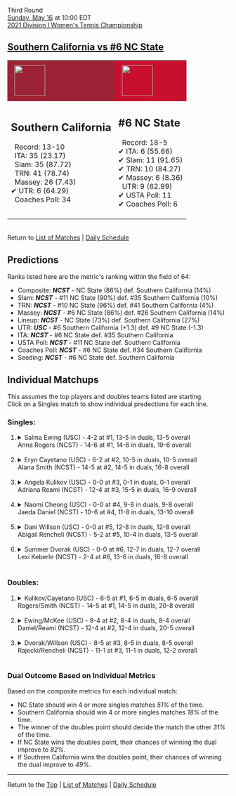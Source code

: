 Third Round[](#top)<a name="top"></a>  
[Sunday, May 16](../../schedule/05-16.md) at 10:00 EDT  
[2021 Division I Women's Tennis Championship](../index.md)  
## [Southern California vs #6 NC State](https://www.ncaa.com/game/5833700)  

<table><tr style="background-color: #d9d9d9 !important"><td style="background-color: #9D2235 !important"><img src="https://www.ncaa.com/sites/default/files/images/logos/schools/s/southern-california.70.png" width="70" height="70" style="padding: 8px;" /></td><td style="background-color: #C8102E !important"><img src="https://www.ncaa.com/sites/default/files/images/logos/schools/n/north-carolina-st.70.png" width="70" height="70" style="padding: 8px;" /></td></tr><tr>
<td>  

<h2>Southern California</h2>  
&nbsp; Record: 13-10<br>  
&nbsp; ITA: 35 (23.17)<br>  
&nbsp; Slam: 35 (87.72)<br>  
&nbsp; TRN: 41 (78.74)<br>  
&nbsp; Massey: 26 (7.43)<br>  
&#10004; UTR: 6 (64.29)<br>  
&nbsp; Coaches Poll: 34<br>  
<br>  

</td>
<td>  

<h2>#6 NC State</h2>  
&nbsp; Record: 18-5<br>  
&#10004; ITA: 6 (55.66)<br>  
&#10004; Slam: 11 (91.65)<br>  
&#10004; TRN: 10 (84.27)<br>  
&#10004; Massey: 6 (8.36)<br>  
&nbsp; UTR: 9 (62.99)<br>  
&#10004; USTA Poll: 11<br>  
&#10004; Coaches Poll: 6<br>  
<br>  

</td>
</tr></table>  


<br>Return to [List of Matches](../index.md) &#124; [Daily Schedule](../../schedule/05-16.md)

## Predictions  

Ranks listed here are the metric's ranking within the field of 64:  
- Composite: ***NCST*** - NC State (86%) def. Southern California (14%)  
- Slam: ***NCST*** - #11 NC State (90%) def. #35 Southern California (10%)  
- TRN: ***NCST*** - #10 NC State (96%) def. #41 Southern California (4%)  
- Massey: ***NCST*** - #6 NC State (86%) def. #26 Southern California (14%)  
- Lineup: ***NCST*** - NC State (73%) def. Southern California (27%)  
- UTR: ***USC*** - #6 Southern California (+1.3) def. #9 NC State (-1.3)  
- ITA: ***NCST*** - #6 NC State def. #35 Southern California  
- USTA Poll: ***NCST*** - #11 NC State def. Southern California  
- Coaches Poll: ***NCST*** - #6 NC State def. #34 Southern California  
- Seeding: ***NCST*** - #6 NC State def. Southern California  

## Individual Matchups  
This assumes the top players and doubles teams listed are starting.  
Click on a Singles match to show individual predections for each line.  

### Singles:  

<ol>
<li><details>
<summary markdown="span">Salma Ewing (USC) - 4-2 at #1, 13-5 in duals, 13-5 overall<br>Anna Rogers (NCST) - 14-6 at #1, 14-6 in duals, 19-6 overall</summary>
<h4>Predictions</h4><ul>
<li>Composite: <b><i>NCST</i></b> - Rogers (79%) def. Ewing (21%)</li>  
<li>Slam: <b><i>NCST</i></b> - Rogers (86%) def. Ewing (14%)</li>  
<li>TRN: <b><i>NCST</i></b> - Rogers (74%) def. Ewing (26%)</li>  
<li>Massey: <b><i>NCST</i></b> - Rogers (83%) def. Ewing (17%)</li>  
<li>UTR: <b><i>NCST</i></b> - Rogers (71%) def. Ewing (29%)</li>  
<li>ITA: <b><i>NCST</i></b> - Rogers (48.19) def. Ewing (14.56)</li>  
</ul>
</details>&nbsp;</li>
<li><details>
<summary markdown="span">Eryn Cayetano (USC) - 6-2 at #2, 10-5 in duals, 10-5 overall<br>Alana Smith (NCST) - 14-5 at #2, 14-5 in duals, 16-8 overall</summary>
<h4>Predictions</h4><ul>
<li>Composite: <b><i>USC</i></b> - Cayetano (61%) def. Smith (39%)</li>  
<li>Slam: <b><i>USC</i></b> - Cayetano (60%) def. Smith (40%)</li>  
<li>TRN: <b><i>USC</i></b> - Cayetano (68%) def. Smith (32%)</li>  
<li>Massey: <b><i>NCST</i></b> - Smith (61%) def. Cayetano (39%)</li>  
<li>UTR: <b><i>USC</i></b> - Cayetano (78%) def. Smith (22%)</li>  
<li>ITA: <b><i>NCST</i></b> - Smith (22.32) def. Cayetano (5.85)</li>  
</ul>
</details>&nbsp;</li>
<li><details>
<summary markdown="span">Angela Kulikov (USC) - 0-0 at #3, 0-1 in duals, 0-1 overall<br>Adriana Reami (NCST) - 12-4 at #3, 15-5 in duals, 16-9 overall</summary>
<h4>Predictions</h4><ul>
<li>Composite: <b><i>NCST</i></b> - Reami (74%) def. Kulikov (26%)</li>  
<li>Slam: <b><i>NCST</i></b> - Reami (99%) def. Kulikov (1%)</li>  
<li>TRN: <b><i>NCST</i></b> - Reami (99%) def. Kulikov (1%)</li>  
<li>Massey: <b><i>USC</i></b> - Kulikov (99%) def. Reami (1%)</li>  
<li>UTR: <b><i>NCST</i></b> - Reami (99%) def. Kulikov (1%)</li>  
<li>ITA: <b><i>NCST</i></b> - Reami (4.00) def. Kulikov (0.00)</li>  
</ul>
</details>&nbsp;</li>
<li><details>
<summary markdown="span">Naomi Cheong (USC) - 0-0 at #4, 9-8 in duals, 9-8 overall<br>Jaeda Daniel (NCST) - 10-6 at #4, 11-8 in duals, 13-10 overall</summary>
<h4>Predictions</h4><ul>
<li>Composite: <b><i>USC</i></b> - Cheong (74%) def. Daniel (26%)</li>  
<li>Slam: <b><i>USC</i></b> - Cheong (82%) def. Daniel (18%)</li>  
<li>TRN: <b><i>USC</i></b> - Cheong (79%) def. Daniel (21%)</li>  
<li>Massey: <b><i>USC</i></b> - Cheong (62%) def. Daniel (38%)</li>  
<li>UTR: <b><i>USC</i></b> - Cheong (73%) def. Daniel (27%)</li>  
<li>ITA: <b><i>USC</i></b> - Cheong (4.19) def. Daniel (1.87)</li>  
</ul>
</details>&nbsp;</li>
<li><details>
<summary markdown="span">Dani Willson (USC) - 0-0 at #5, 12-8 in duals, 12-8 overall<br>Abigail Rencheli (NCST) - 5-2 at #5, 10-4 in duals, 13-5 overall</summary>
<h4>Predictions</h4><ul>
<li>Composite: <b><i>NCST</i></b> - Rencheli (60%) def. Willson (40%)</li>  
<li>Slam: <b><i>USC</i></b> - Willson (53%) def. Rencheli (47%)</li>  
<li>TRN: <b><i>NCST</i></b> - Rencheli (54%) def. Willson (46%)</li>  
<li>Massey: <b><i>NCST</i></b> - Rencheli (66%) def. Willson (34%)</li>  
<li>UTR: <b><i>NCST</i></b> - Rencheli (75%) def. Willson (25%)</li>  
<li>ITA: <b><i>NCST</i></b> - Rencheli (7.12) def. Willson (1.74)</li>  
</ul>
</details>&nbsp;</li>
<li><details>
<summary markdown="span">Summer Dvorak (USC) - 0-0 at #6, 12-7 in duals, 12-7 overall<br>Lexi Keberle (NCST) - 2-4 at #6, 13-6 in duals, 16-8 overall</summary>
<h4>Predictions</h4><ul>
<li>Composite: <b><i>NCST</i></b> - Keberle (69%) def. Dvorak (31%)</li>  
<li>Slam: <b><i>NCST</i></b> - Keberle (69%) def. Dvorak (31%)</li>  
<li>TRN: <b><i>NCST</i></b> - Keberle (67%) def. Dvorak (33%)</li>  
<li>Massey: <b><i>NCST</i></b> - Keberle (65%) def. Dvorak (35%)</li>  
<li>UTR: <b><i>NCST</i></b> - Keberle (76%) def. Dvorak (24%)</li>  
<li>ITA: <b><i>USC</i></b> - Dvorak (1.85) def. Keberle (1.71)</li>  
</ul>
</details>&nbsp;</li>
</ol>

### Doubles:  

<ol>
<li><details>
<summary markdown="span">Kulikov/Cayetano (USC) - 6-5 at #1, 6-5 in duals, 6-5 overall<br>Rogers/Smith (NCST) - 14-5 at #1, 14-5 in duals, 20-8 overall</summary>
<br>Sorry, we don't have any metrics for this match
</details>&nbsp;</li>
<li><details>
<summary markdown="span">Ewing/McKee (USC) - 8-4 at #2, 8-4 in duals, 8-4 overall<br>Daniel/Reami (NCST) - 12-4 at #2, 12-4 in duals, 20-5 overall</summary>
<br>Sorry, we don't have any metrics for this match
</details>&nbsp;</li>
<li><details>
<summary markdown="span">Dvorak/Willson (USC) - 8-5 at #3, 8-5 in duals, 8-5 overall<br>Rajecki/Rencheli (NCST) - 11-1 at #3, 11-1 in duals, 12-2 overall</summary>
<br>Sorry, we don't have any metrics for this match
</details>&nbsp;</li>
</ol>

### Dual Outcome Based on Individual Metrics  
  
Based on the composite metrics for each individual match:  
- NC State should win 4 or more singles matches *51%* of the time.  
- Southern California should win 4 or more singles matches *18%* of the time.  
- The winner of the doubles point should decide the match the other *31%* of the time.  
- If NC State wins the doubles point, their chances of winning the dual improve to *82%*.  
- If Southern California wins the doubles point, their chances of winning the dual improve to *49%*.  
  
------

Return to the [Top](#top) &#124; [List of Matches](../index.md) &#124; [Daily Schedule](../../schedule/05-16.md)  
